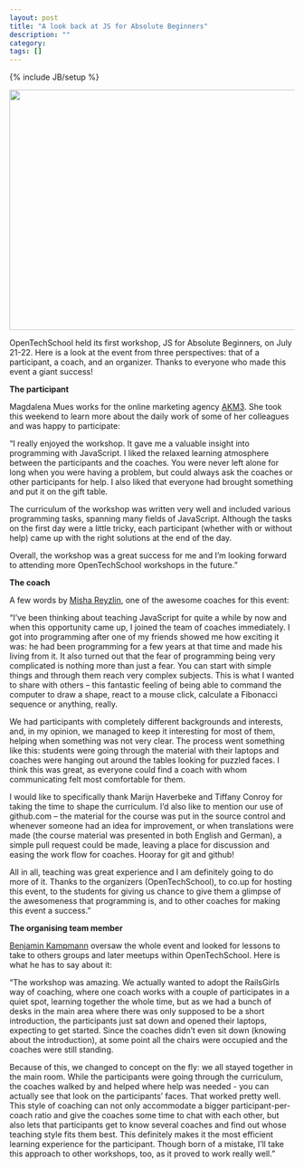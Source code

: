 ```yaml
---
layout: post
title: "A look back at JS for Absolute Beginners"
description: ""
category: 
tags: []
---
```

{% include JB/setup %}

<img border="0" height="425" src="http://4.bp.blogspot.com/-_AJPNvbLN2o/UCEAcvmxLoI/AAAAAAAAAD0/gp51baUhZzE/s640/292488_208652905928403_2062582250_n.jpg" width="640">

OpenTechSchool held its first workshop, JS for Absolute Beginners, on July 21-22. Here is a look at the event from three perspectives: that of a participant, a coach, and an organizer. Thanks to everyone who made this event a giant success!

**The participant**

Magdalena Mues works for the online marketing agency <a href="http://www.akm3.de/">AKM3</a>. She took this weekend to learn more about the daily work of some of her colleagues and was happy to participate:

“I really enjoyed the workshop. It gave me a valuable insight into programming with JavaScript. I liked the relaxed learning atmosphere between the participants and the coaches. You were never left alone for long when you were having a problem, but could always ask the coaches or other participants for help. I also liked that everyone had brought something and put it on the gift table.

The curriculum of the workshop was written very well and included various programming tasks, spanning many fields of JavaScript. Although the tasks on the first day were a little tricky, each participant (whether with or without help) came up with the right solutions at the end of the day.

Overall, the workshop was a great success for me and I’m looking forward to attending more OpenTechSchool workshops in the future.”

**The coach**

A few words by <a href="https://twitter.com/gryzzly">Misha Reyzlin</a>, one of the awesome coaches for this event:

“I’ve been thinking about teaching JavaScript for quite a while by now and when this opportunity came up, I joined the team of coaches immediately. I got into programming after one of my friends showed me how exciting it was: he had been programming for a few years at that time and made his living from it. It also turned out that the fear of programming being very complicated is nothing more than just a fear. You can start with simple things and through them reach very complex subjects. This is what I wanted to share with others – this fantastic feeling of being able to command the computer to draw a shape, react to a mouse click, calculate a Fibonacci sequence or anything, really.

We had participants with completely different backgrounds and interests, and, in my opinion, we managed to keep it interesting for most of them, helping when something was not very clear. The process went something like this: students were going through the material with their laptops and coaches were hanging out around the tables looking for puzzled faces. I think this was great, as everyone could find a coach with whom communicating felt most comfortable for them.

I would like to specifically thank Marijn Haverbeke and Tiffany Conroy for taking the time to shape the curriculum. I’d also like to mention our use of github.com – the material for the course was put in the source control and whenever someone had an idea for improvement, or when translations were made (the course material was presented in both English and German), a simple pull request could be made, leaving a place for discussion and easing the work flow for coaches. Hooray for git and github!

All in all, teaching was great experience and I am definitely going to do more of it. Thanks to the organizers (OpenTechSchool), to co.up for hosting this event, to the students for giving us chance to give them a glimpse of the awesomeness that programming is, and to other coaches for making this event a success.”

**The organising team member**

[Benjamin Kampmann](https://twitter.com/amasoean) oversaw the whole event and looked for lessons to take to others groups and later meetups within OpenTechSchool. Here is what he has to say about it:

“The workshop was amazing. We actually wanted to adopt the RailsGirls way of coaching, where one coach works with a couple of participates in a quiet spot, learning together the whole time, but as we had a bunch of desks in the main area where there was only supposed to be a short introduction, the participants just sat down and opened their laptops, expecting to get started. Since the coaches didn’t even sit down (knowing about the introduction), at some point all the chairs were occupied and the coaches were still standing.

Because of this, we changed to concept on the fly: we all stayed together in the main room. While the participants were going through the curriculum, the coaches walked by and helped where help was needed - you can actually see that look on the participants’ faces. That worked pretty well. This style of coaching can not only accommodate a bigger participant-per-coach ratio and give the coaches some time to chat with each other, but also lets that participants get to know several coaches and find out whose teaching style fits them best. This definitely makes it the most efficient learning experience for the participant. Though born of a mistake, I’ll take this approach to other workshops, too, as it proved to work really well.”

